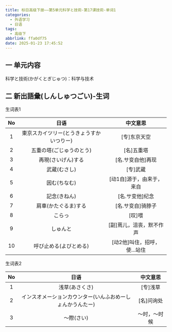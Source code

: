 ```yaml
---
title: 标日高级下册——第5单元科学と技術-第17课技術-单词1
categories:
  - 外语学习
  - 日语
tags:
  - 高级下
abbrlink: ffa0df75
date: 2025-01-23 17:45:52
---
```

## 一 单元内容

科学と技術(かがくとぎじゅつ)：科学与技术

<!--more-->

## 二 新出語彙(しんしゅつごい)-生词

生词表1

|  No  |                   日语                   |           中文意思           |
| :--: | :--------------------------------------: | :--------------------------: |
|  1   | 東京スカイツリー(とうきょうすかいつりー) |         [专]东京天空         |
|  2   |         五重の塔(ごじゅうのとう)         |          [名]五重塔          |
|  3   |            再現(さいげん)する            |      [名.サ变自他]再现       |
|  4   |               武蔵(むさし)               |           [专]武蔵           |
|  5   |               因む(ちなむ)               |  [动1自]源于，由来于，来自   |
|  6   |               記念(きねん)               |       [名.サ变他]纪念        |
|  7   |           肩車(かたぐるま)する           |      [名.サ变自]骑脖子       |
|  8   |                  こらっ                  |            [叹]喂            |
|  9   |                 しゅんと                 |   [副]蔫儿，沮丧，默不作声   |
|  10  |          呼び止める(よびとめる)          | [动2他]叫住，招呼，使...站住 |

生词表2

|  No  |                            日语                            |   中文意思   |
| :--: | :--------------------------------------------------------: | :----------: |
|  1   |                       浅草(あさくさ)                       |   [专]浅草   |
|  2   | インスオメーションカウンター(いんふおめーしょんかうんたー) |  [名]问询处  |
|  3   |                         〜際(さい)                         | 〜时，〜时候 |

